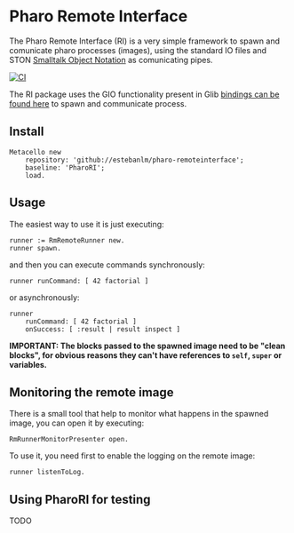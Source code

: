 # Pharo Remote Interface

The Pharo Remote Interface (RI) is a very simple framework to spawn and comunicate pharo processes (images), using the standard IO files and STON [Smalltalk Object Notation](https://github.com/svenvc/ston) as comunicating pipes.

[![CI](https://github.com/estebanlm/pharo-remoteinterface/actions/workflows/runTests.yml/badge.svg)](https://github.com/estebanlm/pharo-remoteinterface/actions/workflows/runTests.yml)

The RI package uses the GIO functionality present in Glib [bindings can be found here](https://github.com/pharo-spec/gtk-bindings) to spawn and communicate process.

## Install

```Smalltalk
Metacello new
	repository: 'github://estebanlm/pharo-remoteinterface';
	baseline: 'PharoRI';
	load.
```

## Usage

The easiest way to use it is just executing:

```Smalltalk
runner := RmRemoteRunner new.
runner spawn.
```

and then you can execute commands synchronously: 

```Smalltalk
runner runCommand: [ 42 factorial ]
```

or asynchronously: 

```Smalltalk
runner 
	runCommand: [ 42 factorial ]
	onSuccess: [ :result | result inspect ]
```

**IMPORTANT: The blocks passed to the spawned image need to be "clean blocks", for obvious reasons they can't have references to `self`, `super` or variables.**

## Monitoring the remote image

There is a small tool that help to monitor what happens in the spawned image, you can open it by executing: 

```Smalltalk
RmRunnerMonitorPresenter open.
```

To use it, you need first to enable the logging on the remote image: 

```Smalltalk
runner listenToLog.
```

## Using PharoRI for testing

TODO
